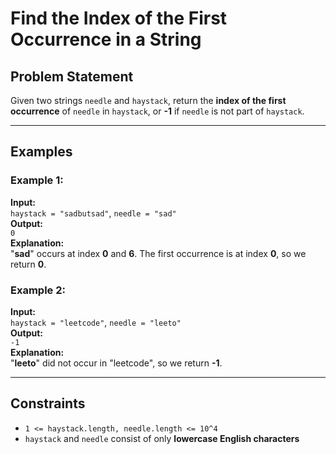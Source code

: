 # Find the Index of the First Occurrence in a String

## Problem Statement

Given two strings `needle` and `haystack`, return the **index of the first occurrence** of `needle` in `haystack`, or **-1** if `needle` is not part of `haystack`.

---

## Examples

### Example 1:
**Input:**  
`haystack = "sadbutsad"`, `needle = "sad"`  
**Output:**  
`0`  
**Explanation:**  
"**sad**" occurs at index **0** and **6**. The first occurrence is at index **0**, so we return **0**.

### Example 2:
**Input:**  
`haystack = "leetcode"`, `needle = "leeto"`  
**Output:**  
`-1`  
**Explanation:**  
"**leeto**" did not occur in "leetcode", so we return **-1**.

---

## Constraints

- `1 <= haystack.length, needle.length <= 10^4`
- `haystack` and `needle` consist of only **lowercase English characters**
